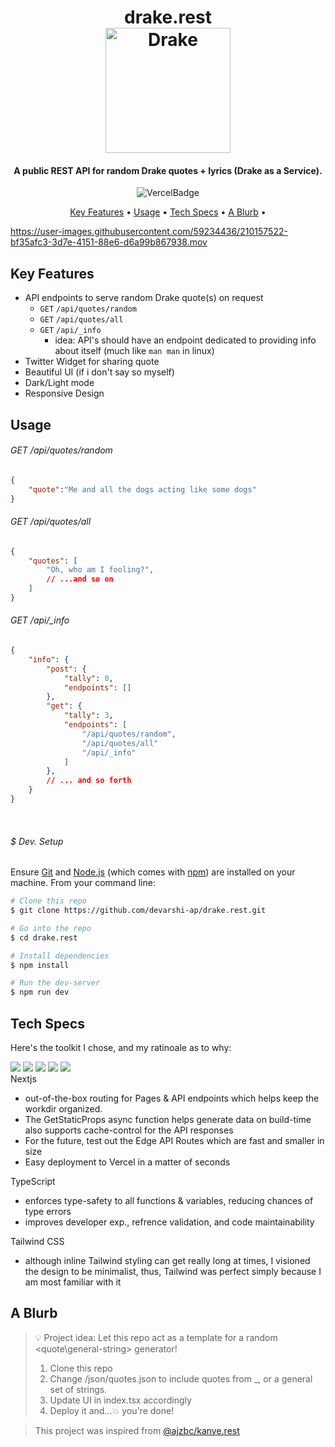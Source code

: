 
<h1 align="center">
  drake.rest
  <br>
  <img src="https://i.pinimg.com/originals/53/b6/88/53b6885e1f74752065df7e479c5403ee.gif" alt="Drake" width="200"></img>
  <br>
</h1>

<h4 align="center">A public REST API for random Drake quotes + lyrics (Drake as a Service).</h4>

<p align="center">
    <img src="https://vercelbadge.vercel.app/api/devarshi-ap/drake.rest" alt="VercelBadge">
</p>

<p align="center">
  <a href="#key-features">Key Features</a> •
  <a href="#usage">Usage</a> •
  <a href="#tech-specs">Tech Specs</a> •
  <a href="#a-blurb">A Blurb</a> •
</p>


https://user-images.githubusercontent.com/59234436/210157522-bf35afc3-3d7e-4151-88e6-d6a99b867938.mov


## Key Features

* API endpoints to serve random Drake quote(s) on request
    - `GET` `/api/quotes/random`
    - `GET` `/api/quotes/all`
    - `GET` `/api/_info`
        - idea: API's should have an endpoint dedicated to providing info about itself (much like `man man` in linux)
* Twitter Widget for sharing quote
* Beautiful UI (if i don't say so myself)
* Dark/Light mode
* Responsive Design

## Usage

###### GET /api/quotes/random
```json
{
    "quote":"Me and all the dogs acting like some dogs"
}
```

###### GET /api/quotes/all
```json
{
    "quotes": [
        "Oh, who am I fooling?",
        // ...and so on
    ]
}
```

###### GET /api/_info
```json
{
    "info": {
        "post": {
            "tally": 0,
            "endpoints": []
        },
        "get": {
            "tally": 3,
            "endpoints": [
                "/api/quotes/random",
                "/api/quotes/all"
                "/api/_info"
            ]
        },
        // ... and so forth
    }   
}
```
<br />

###### $ Dev. Setup
Ensure [Git](https://git-scm.com) and [Node.js](https://nodejs.org/en/download/) (which comes with [npm](http://npmjs.com)) are installed on your machine. From your command line:

```bash
# Clone this repo
$ git clone https://github.com/devarshi-ap/drake.rest.git

# Go into the repo
$ cd drake.rest

# Install dependencies
$ npm install

# Run the dev-server
$ npm run dev
```

## Tech Specs

Here's the toolkit I chose, and my ratinoale as to why:
<div style="display: inline">
    <img src="https://img.shields.io/badge/Next-black?style=for-the-badge&logo=next.js&logoColor=white">
    <img src="https://img.shields.io/badge/react-%2320232a.svg?style=for-the-badge&logo=react&logoColor=%2361DAFB">
    <img src="https://img.shields.io/badge/typescript-%23007ACC.svg?style=for-the-badge&logo=typescript&logoColor=white">
    <img src="https://img.shields.io/badge/node.js-6DA55F?style=for-the-badge&logo=node.js&logoColor=white">
    <img src="https://img.shields.io/badge/tailwindcss-%2338B2AC.svg?style=for-the-badge&logo=tailwind-css&logoColor=white">
</div>
<br />
<span>Nextjs</span>
<ul>
    <li>out-of-the-box routing for Pages & API endpoints which helps keep the workdir organized.</li>
    <li>The GetStaticProps async function helps generate data on build-time also supports cache-control for the API responses</li>
    <li>For the future, test out the Edge API Routes which are fast and smaller in size</li>
    <li>Easy deployment to Vercel in a matter of seconds</li>
</ul>
<span>TypeScript</span>
<ul>
    <li>enforces type-safety to all functions & variables, reducing chances of type errors</li>
    <li>improves developer exp., refrence validation, and code maintainability</li>
</ul>
<span>Tailwind CSS</span>
<ul>
    <li>although inline Tailwind styling can get really long at times, I visioned the design to be minimalist, thus, Tailwind was perfect simply because I am most familiar with it</li>
</ul>

## A Blurb

> 💡 Project idea:
> Let this repo act as a template for a random <quote\general-string> generator!
> 1. Clone this repo
> 2. Change /json/quotes.json to include quotes from _, or a general set of strings.
> 3. Update UI in index.tsx accordingly
> 4. Deploy it and...💥 you're done!


> This project was inspired from [@ajzbc/kanye.rest](https://github.com/ajzbc/kanye.rest)
